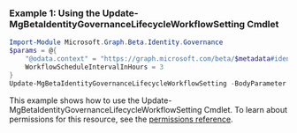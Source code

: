 ### Example 1: Using the Update-MgBetaIdentityGovernanceLifecycleWorkflowSetting Cmdlet
```powershell
Import-Module Microsoft.Graph.Beta.Identity.Governance
$params = @{
	"@odata.context" = "https://graph.microsoft.com/beta/$metadata#identityGovernance/lifecycleWorkflows/settings/$entity"
	WorkflowScheduleIntervalInHours = 3
}
Update-MgBetaIdentityGovernanceLifecycleWorkflowSetting -BodyParameter $params
```
This example shows how to use the Update-MgBetaIdentityGovernanceLifecycleWorkflowSetting Cmdlet.
To learn about permissions for this resource, see the [permissions reference](/graph/permissions-reference).
